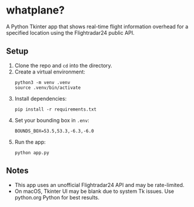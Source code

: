 # whatplane?

A Python Tkinter app that shows real-time flight information overhead for a specified location using the Flightradar24 public API.

## Setup

1. Clone the repo and `cd` into the directory.
2. Create a virtual environment:
   ```
   python3 -m venv .venv
   source .venv/bin/activate
   ```
3. Install dependencies:
   ```
   pip install -r requirements.txt
   ```
4. Set your bounding box in `.env`:
   ```
   BOUNDS_BOX=53.5,53.3,-6.3,-6.0
   ```
5. Run the app:
   ```
   python app.py
   ```

## Notes

- This app uses an unofficial Flightradar24 API and may be rate-limited.
- On macOS, Tkinter UI may be blank due to system Tk issues. Use python.org Python for best results.

